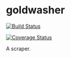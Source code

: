 goldwasher
==========
[![Build Status](https://travis-ci.org/alexlangberg/goldwasher.svg?branch=master)](https://travis-ci.org/alexlangberg/goldwasher)

[![Coverage Status](https://coveralls.io/repos/alexlangberg/goldwasher/badge.png?branch=master)](https://coveralls.io/r/alexlangberg/goldwasher?branch=master)

A scraper.